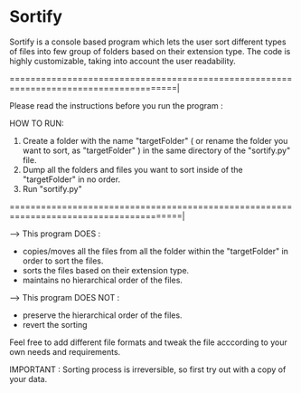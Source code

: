 # Sortify
Sortify is a console based program which lets the user sort different types of files into few group of folders based on their extension type. The code is highly customizable, taking into account the user readability. 

======================================================================================|

Please read the instructions before you run the program :

HOW TO RUN:

1. Create a folder with the name "targetFolder" ( or rename the folder you want to sort, as "targetFolder" ) in the same directory of the "sortify.py" file.
2. Dump all the folders and files you want to sort inside of the "targetFolder" in no order.
3. Run "sortify.py"


=======================================================================================|

--> This program DOES :
  - copies/moves all the files from all the folder within the "targetFolder" in order to sort the files.
  - sorts the files based on their extension type.
  - maintains no hierarchical order of the files.

--> This program DOES NOT :
  - preserve the hierarchical order of the files.
  - revert the sorting


Feel free to add different file formats and tweak the file acccording to your own needs and requirements. 



IMPORTANT : Sorting process is irreversible, so first try out with a copy of your data.





